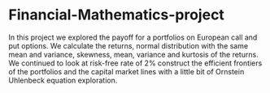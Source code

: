 # Financial-Mathematics-project
In this project we explored the payoff for a portfolios on European call and put options. We calculate the returns, normal distribution with the same mean and variance, skewness, mean, variance and kurtosis of the returns. We continued to look at risk-free rate of 2% construct the efficient frontiers of the portfolios and the capital market lines with a little bit of Ornstein Uhlenbeck equation exploration.

